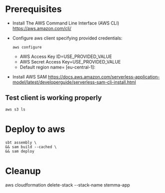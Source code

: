 # Prerequisites
- Install The AWS Command Line Interface (AWS CLI) https://aws.amazon.com/cli/ 
- Configure aws client specifying provided credentials:
    ```console
    aws configure
    ```
  - AWS Access Key ID=USE_PROVIDED_VALUE
  - AWS Secret Access Key=USE_PROVIDED_VALUE
  - Default region name= [eu-central-1]:

- Install AWS SAM https://docs.aws.amazon.com/serverless-application-model/latest/developerguide/serverless-sam-cli-install.html

## Test client is working properly
```console
aws s3 ls
```
# Deploy to aws
```console
sbt assembly \
&& sam build --cached \
&& sam deploy
```

# Cleanup
aws cloudformation delete-stack --stack-name stemma-app